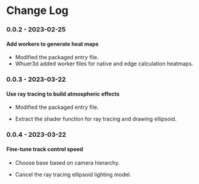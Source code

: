 # Change Log

### 0.0.2 - 2023-02-25

#### Add workers to generate heat maps

- Modified the packaged entry file.
- Whuer3d added worker files for native and edge calculation heatmaps.

### 0.0.3 - 2023-03-22

#### Use ray tracing to build atmospheric effects

- Modified the packaged entry file.

- Extract the shader function for ray tracing and drawing ellipsoid.

### 0.0.4 - 2023-03-22

#### Fine-tune track control speed

- Choose base based on camera hierarchy.

- Cancel the ray tracing ellipsoid lighting model.
